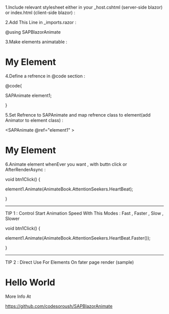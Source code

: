 ﻿1.Include relevant stylesheet either in your _host.cshtml (server-side blazor) or index.html (client-side blazor) :

<link href="_content/SAPBlazorAnimate/animate.min.css" rel="stylesheet" />



2.Add This Line in _imports.razor :

@using SAPBlazorAnimate


3.Make elements animatable :

<SAPAnimate>
<h1> My Element</h1>
</SAPAnimate>


4.Define a refrence in @code section : 

@code{

SAPAnimate element1;

}


5.Set Refrence to SAPAnimate and map refrence class to element(add Animator to element class) :

<SAPAnimate @ref="element1" > 

<h1 class="@element1.Animator"> My Element</h1>

</SAPAnimate>


6.Animate element whenEver you want , with buttn click or AfterRenderAsync :


void btn1Click()
{

element1.Animate(AnimateBook.AttentionSeekers.HeartBeat);

}


----------------------------------

TIP 1 :  Control Start Animation Speed With This Modes : Fast , Faster , Slow , Slower

void btn1Click()
{

element1.Animate(AnimateBook.AttentionSeekers.HeartBeat.Faster());

}

----------------------------------

TIP 2 : Direct Use For Elements On fater page render (sample)

<h1 class="@AnimateBook.Flippers.Flip"> Hello World</h1>

More Info At


https://github.com/codesoroush/SAPBlazorAnimate





